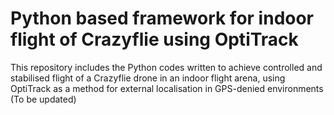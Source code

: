 # Python based framework for indoor flight of Crazyflie using OptiTrack
This repository includes the Python codes written to achieve controlled and stabilised flight of a Crazyflie drone in an indoor flight arena, using OptiTrack as a method for external localisation in GPS-denied environments 
(To be updated)
